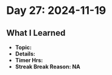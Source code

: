 # Day 27: 2024-11-19

## What I Learned
- **Topic:**
- **Details:**
- **Timer Hrs:**
- **Streak Break Reason: NA**